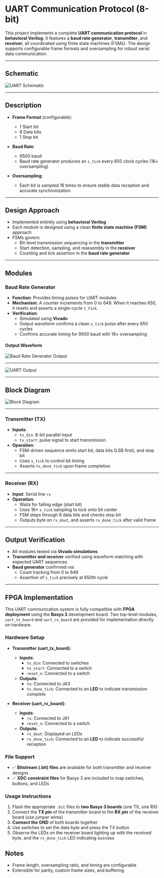 # UART Communication Protocol (8-bit)

This project implements a complete **UART communication protocol** in **behavioral Verilog**. It features a **baud rate generator**, **transmitter**, and **receiver**, all coordinated using finite state machines (FSMs). The design supports configurable frame formats and oversampling for robust serial data communication.

---

## Schematic

![UART Schematic](results/schematic.png)

---

## Description

- **Frame Format** (configurable):  
  - 1 Start bit  
  - 8 Data bits  
  - 1 Stop bit

- **Baud Rate**:  
  - 9500 baud  
  - Baud rate generator produces an `s_tick` every 650 clock cycles (16× oversampling)

- **Oversampling**:  
  - Each bit is sampled 16 times to ensure stable data reception and accurate synchronization

---

## Design Approach

- Implemented entirely using **behavioral Verilog**
- Each module is designed using a clean **finite state machine (FSM)** approach
- FSMs govern:
  - Bit-level transmission sequencing in the **transmitter**
  - Start detection, sampling, and reassembly in the **receiver**
  - Counting and tick assertion in the **baud rate generator**

---

## Modules

### Baud Rate Generator

- **Function**: Provides timing pulses for UART modules
- **Mechanism**: A counter increments from 0 to 649. When it reaches 650, it resets and asserts a single-cycle `s_tick`.
- **Verification**:
  - Simulated using **Vivado**
  - Output waveform confirms a clean `s_tick` pulse after every 650 cycles
  - Confirms accurate timing for 9500 baud with 16× oversampling

#### Output Waveform

![Baud Rate Generator Output](results/output_2.png)

---

![UART Output](results/output.png)

---

## Block Diagram

![Block Diagram](results/block_diagram.png)

---

### Transmitter (TX)

- **Inputs**:  
  - `tx_din`: 8-bit parallel input  
  - `tx_start`: pulse signal to start transmission
- **Operation**:
  - FSM-driven sequence emits start bit, data bits (LSB first), and stop bit
  - Uses `s_tick` to control bit timing
  - Asserts `tx_done_tick` upon frame completion

---

### Receiver (RX)

- **Input**: Serial line `rx`
- **Operation**:
  - Waits for falling edge (start bit)  
  - Uses 16× `s_tick` sampling to lock onto bit center  
  - FSM steps through 8 data bits and checks stop bit  
  - Outputs byte on `rx_dout`, and asserts `rx_done_tick` after valid frame

---

## Output Verification

- All modules tested via **Vivado simulations**
- **Transmitter and receiver** verified using waveform matching with expected UART sequences
- **Baud generator** confirmed via:
  - Count tracking from 0 to 649
  - Assertion of `s_tick` precisely at 650th cycle

---

## FPGA Implementation

This UART communication system is fully compatible with **FPGA deployment** using the **Basys 3** development board. Two top-level modules, `uart_tx_board` and `uart_rx_board` are provided for implementation directly on hardware.

### Hardware Setup

- **Transmitter (uart_tx_board):**
  - **Inputs**:
    - `tx_din`: Connected to switches
    - `tx_start`: Connected to a switch
    - `reset_n`: Connected to a switch
  - **Outputs**:
    - `tx`: Connected to JA3
    - `tx_done_tick`: Connected to an **LED** to indicate transmission complete

- **Receiver (uart_rx_board):**
  - **Inputs**:
    - `rx`: Connected to JA1
    - `reset_n`: Connected to a switch
  - **Outputs**:
    - `rx_dout`: Displayed on LEDs
    - `rx_done_tick`: Connected to an **LED** to indicate successful reception

### File Support

- ✅ **Bitstream (.bit) files** are available for both transmitter and receiver designs  
- ✅ **XDC constraint files** for Basys 3 are included to map switches, buttons, and LEDs

### Usage Instructions

1. Flash the appropriate `.bit` files to **two Basys 3 boards** (one TX, one RX)
2. Connect the **TX pin** of the transmitter board to the **RX pin** of the receiver board (use jumper wires)
3. **Connect the GND** of both boards together
4. Use switches to set the data byte and press the TX button
5. Observe the LEDs on the receiver board lighting up with the received byte, and the `rx_done_tick` LED indicating success


## Notes

- Frame length, oversampling ratio, and timing are configurable
- Extensible for parity, custom frame sizes, and buffering


